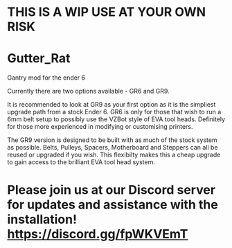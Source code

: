 # THIS IS A WIP USE AT YOUR OWN RISK

# Gutter_Rat
Gantry mod for the ender 6


Currently there are two options available - GR6 and GR9. 

It is recommended to look at GR9 as your first option as it is the simpliest upgrade path from a stock Ender 6. GR6 is only for those that wish to run a 6mm belt setup to possibly use the VZBot style of EVA tool heads. Definitely for those more experienced in modifying or customising printers.

The GR9 version is designed to be built with as much of the stock system as possible. Belts, Pulleys, Spacers, Motherboard and Steppers can all be reused or upgraded if you wish. This flexibilty makes this a cheap upgrade to gain access to the brilliant EVA tool head system. 

# Please join us at our Discord server for updates and assistance with the installation! https://discord.gg/fpWKVEmT

